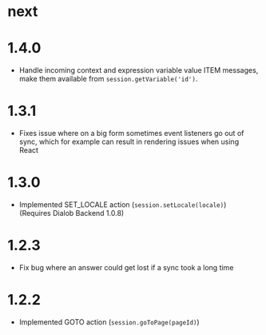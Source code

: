 # next

# 1.4.0
* Handle incoming context and expression variable value ITEM messages, make them available from `session.getVariable('id')`.

# 1.3.1
* Fixes issue where on a big form sometimes event listeners go out of sync, which for example can
result in rendering issues when using React

# 1.3.0
* Implemented SET_LOCALE action (`session.setLocale(locale)`) (Requires Dialob Backend 1.0.8)

# 1.2.3
* Fix bug where an answer could get lost if a sync took a long time

# 1.2.2
* Implemented GOTO action (`session.goToPage(pageId)`)
